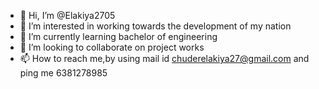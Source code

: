 - 👋 Hi, I’m @Elakiya2705
- 👀 I’m interested in working towards the development of my nation 
- 🌱 I’m currently learning bachelor of engineering
- 💞️ I’m looking to collaborate on project works
- 📫 How to reach me,by using mail id chuderelakiya27@gmail.com and ping me 6381278985

<!---
Elakiya2705/Elakiya2705 is a ✨ special ✨ repository because its `README.md` (this file) appears on your GitHub profile.
You can click the Preview link to take a look at your changes.
--->
